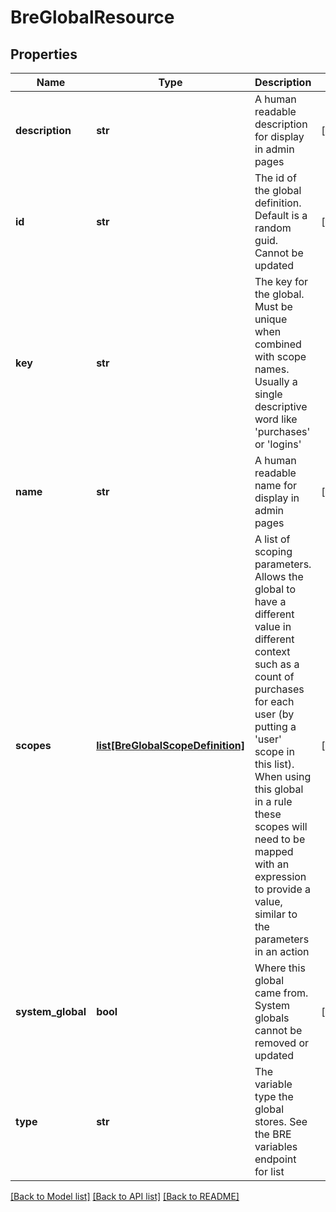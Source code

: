 # BreGlobalResource

## Properties
Name | Type | Description | Notes
------------ | ------------- | ------------- | -------------
**description** | **str** | A human readable description for display in admin pages | [optional] 
**id** | **str** | The id of the global definition. Default is a random guid. Cannot be updated | [optional] 
**key** | **str** | The key for the global. Must be unique when combined with scope names. Usually a single descriptive word like &#39;purchases&#39; or &#39;logins&#39; | 
**name** | **str** | A human readable name for display in admin pages | [optional] 
**scopes** | [**list[BreGlobalScopeDefinition]**](BreGlobalScopeDefinition.md) | A list of scoping parameters. Allows the global to have a different value in different context such as a count of purchases for each user (by putting a &#39;user&#39; scope in this list). When using this global in a rule these scopes will need to be mapped with an expression to provide a value, similar to the parameters in an action | [optional] 
**system_global** | **bool** | Where this global came from. System globals cannot be removed or updated | [optional] 
**type** | **str** | The variable type the global stores. See the BRE variables endpoint for list | 

[[Back to Model list]](../README.md#documentation-for-models) [[Back to API list]](../README.md#documentation-for-api-endpoints) [[Back to README]](../README.md)


